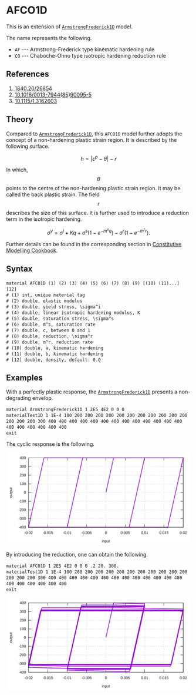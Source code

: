 # AFCO1D

This is an extension of [`ArmstrongFrederick1D`](ArmstrongFrederick1D.md) model.

The name represents the following.

- `AF` --- Armstrong-Frederick type kinematic hardening rule
- `CO` --- Chaboche-Ohno type isotropic hardening reduction rule

## References

1. [1840.20/26854](http://www.lib.ncsu.edu/resolver/1840.20/26854)
2. [10.1016/0013-7944(85)90095-5](https://doi.org/10.1016/0013-7944(85)90095-5)
3. [10.1115/1.3162603](https://doi.org/10.1115/1.3162603)

## Theory

Compared to [`ArmstrongFrederick1D`](ArmstrongFrederick1D.md), this `AFCO1D` model further adopts the concept of a non-hardening plastic strain region.
It is described by the following surface.

$$
h=|\varepsilon^p-\theta|-r
$$

In which, $$\theta$$ points to the centre of the non-hardening plastic strain region.
It may be called the back plastic strain.
The field $$r$$ describes the size of this surface.
It is further used to introduce a reduction term in the isotropic hardening.

$$
\sigma^y=\sigma^i+Kq+\sigma^s\left(1-e^{-m^sq}\right)-\sigma^r\left(1-e^{-m^rr}\right).
$$

Further details can be found in the corresponding section
in [Constitutive Modelling Cookbook](https://github.com/TLCFEM/constitutive-modelling-cookbook/releases/download/latest/COOKBOOK.pdf).

## Syntax

```
material AFCO1D (1) (2) (3) (4) (5) (6) (7) (8) (9) [(10) (11)...] [12]
# (1) int, unique material tag
# (2) double, elastic modulus
# (3) double, yield stress, \sigma^i
# (4) double, linear isotropic hardening modulus, K
# (5) double, saturation stress, \sigma^s
# (6) double, m^s, saturation rate
# (7) double, c, between 0 and 1
# (8) double, reduction, \sigma^r
# (9) double, m^r, reduction rate
# (10) double, a, kinematic hardening
# (11) double, b, kinematic hardening
# [12] double, density, default: 0.0
```

## Examples

With a perfectly plastic response, the [`ArmstrongFrederick1D`](ArmstrongFrederick1D.md) presents a non-degrading envelop.

```text
material ArmstrongFrederick1D 1 2E5 4E2 0 0 0
materialTest1D 1 1E-4 100 200 200 200 200 200 200 200 200 200 200 200 200 200 200 300 400 400 400 400 400 400 400 400 400 400 400 400 400 400 400 400 400 400 400
exit
```

The cyclic response is the following.

![no degradation](AFCO1D.EX1.svg)

By introducing the reduction, one can obtain the following.

```text
material AFCO1D 1 2E5 4E2 0 0 0 .2 20. 300.
materialTest1D 1 1E-4 100 200 200 200 200 200 200 200 200 200 200 200 200 200 200 300 400 400 400 400 400 400 400 400 400 400 400 400 400 400 400 400 400 400 400
exit
```

![with degradation](AFCO1D.EX2.svg)
